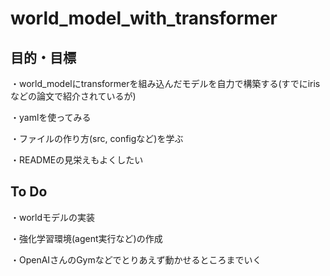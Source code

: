 # world_model_with_transformer
## 目的・目標

・world_modelにtransformerを組み込んだモデルを自力で構築する(すでにirisなどの論文で紹介されているが)

・yamlを使ってみる

・ファイルの作り方(src, configなど)を学ぶ

・READMEの見栄えもよくしたい

## To Do
・worldモデルの実装

・強化学習環境(agent実行など)の作成

・OpenAIさんのGymなどでとりあえず動かせるところまでいく
